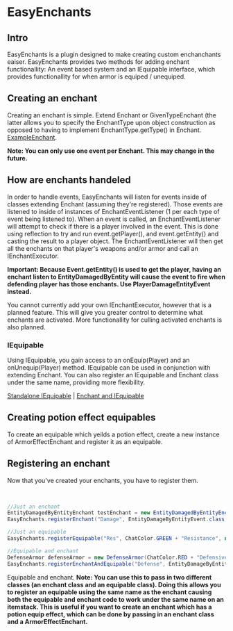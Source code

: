 # EasyEnchants

## Intro
EasyEnchants is a plugin designed to make creating custom enchanchants eaiser. EasyEnchants provides two methods for adding enchant functionallity: An event based system and an IEquipable interface, which provides functionallity for when armor is equiped / unequiped.

## Creating an enchant
Creating an enchant is simple. Extend Enchant or GivenTypeEnchant (the latter allows you to specify the EnchantType upon object construction as opposed to having to implement EnchantType.getType() in Enchant. [ExampleEnchant](https://github.com/Exeton/EasyEnchants/blob/master/easy_enchants/src/main/java/online/fireflower/easy_enchants/test_ingame/AttackEnchant.java).

**Note: You can only use one event per Enchant. This may change in the future.**

## How are enchants handeled
In order to handle events, EasyEnchants will listen for events inside of classes extending Enchant (assuming they're registered). Those events are listened to inside of instances of EnchantEventListener (1 per each type of event being listened to). When an event is called, an EnchantEventListener will attempt to check if there is a player involved in the event. This is done using reflection to try and run event.getPlayer(), and event.getEntity() and casting the result to a player object. The EnchantEventListener will then get all the enchants on that player's weapons and/or armor and call an IEnchantExecutor.

**Important: Because Event.getEntity() is used to get the player, having an enchant listen to EntityDamagedByEntity will cause the event to fire when defending player has those enchants. Use PlayerDamageEntityEvent instead.** 

You cannot currently add your own IEnchantExecutor, however that is a planned feature. This will give you greater control to determine what enchants are activated. More functionallity for culling activated enchants is also planned.



### IEquipable

Using IEquipable, you gain access to an onEquip(Player) and an onUnequip(Player) method. IEquipable can be used in conjunction with extending Enchant. You can also register an IEquipable and Enchant class under the same name, providing more flexibility.

[Standalone IEquipable](https://github.com/Exeton/EasyEnchants/blob/master/easy_enchants/src/main/java/online/fireflower/easy_enchants/enchant_types/ArmorEffectEnchant.java) |
[Enchant and IEquipable](https://github.com/Exeton/EasyEnchants/blob/master/easy_enchants/src/main/java/online/fireflower/easy_enchants/test_ingame/DefenseArmor.java)

## Creating potion effect equipables
To create an equipable which yeilds a potion effect, create a new instance of ArmorEffectEnchant and register it as an equipable.


## Registering an enchant
Now that you've created your enchants, you have to register them.

<br>

```java
//Just an enchant
EntityDamagedByEntityEnchant testEnchant = new EntityDamagedByEntityEnchant(ChatColor.GOLD + "EntityDamagedByEntityEnchant");
EasyEnchants.registerEnchant("Damage", EntityDamageByEntityEvent.class, testEnchant);

//Just an equipable
EasyEnchants.registerEquipable("Res", ChatColor.GREEN + "Resistance", new ArmorEffectEnchant(PotionEffectType.DAMAGE_RESISTANCE));

//Equipable and enchant
DefenseArmor defenseArmor = new DefenseArmor(ChatColor.RED + "DefensiveEnchant");
EasyEnchants.registerEnchantAndEquipable("Defense", EntityDamageByEntityEvent.class, defenseArmor, defenseArmor);
```



Equipable and enchant. **Note: You can use this to pass in two different classes (an enchant class and an equipable class). Doing this allows you to register an equipable using the same name as the enchant causing both the equipable and enchant code to work under the same name on an itemstack. This is useful if you want to create an enchant which has a potion equip effect, which can be done by passing in an enchant class and a ArmorEffectEnchant.**

